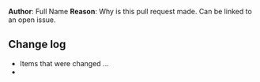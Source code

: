 
**Author**: Full Name
**Reason**: Why is this pull request made. Can be linked to an open issue.

## Change log
* Items that were changed ...
* 